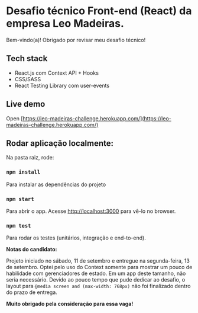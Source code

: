 # Desafio técnico Front-end (React) da empresa Leo Madeiras.

Bem-vindo(a)! Obrigado por revisar meu desafio técnico!

## Tech stack
- React.js com Context API + Hooks
- CSS/SASS
- React Testing Library com user-events

## Live demo

Open [https://leo-madeiras-challenge.herokuapp.com/](https://leo-madeiras-challenge.herokuapp.com/)

## Rodar aplicação localmente:

Na pasta raiz, rode:

### `npm install`

Para instalar as dependências do projeto

### `npm start`

Para abrir o app.
Acesse [http://localhost:3000](http://localhost:3000) para vê-lo no browser.

### `npm test`

Para rodar os testes (unitários, integração e end-to-end).

**Notas do candidato:**

Projeto iniciado no sábado, 11 de setembro e entregue na segunda-feira, 13 de setembro.
Optei pelo uso do Context somente para mostrar um pouco de habilidade com gerenciadores de estado. Em um app deste tamanho, não seria necessário.
Devido ao pouco tempo que pude dedicar ao desafio, o layout para `@media screen and (max-width: 768px)` não foi finalizado dentro do prazo de entrega.

**Muito obrigado pela consideração para essa vaga!**
